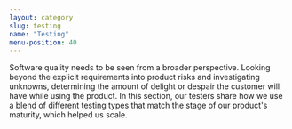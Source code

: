 ```yaml
---
layout: category
slug: testing
name: "Testing"
menu-position: 40
---
```


Software quality needs to be seen from a broader perspective. Looking beyond the explicit requirements into product risks and investigating unknowns, determining the amount of delight or despair the customer will have while using the product. In this section, our testers share how we use a blend of different testing types that match the stage of our product's maturity, which helped us scale.
